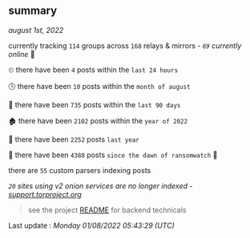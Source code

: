 
## summary
_august 1st, 2022_

currently tracking `114` groups across `168` relays & mirrors - _`69` currently online_ 📡

⏲ there have been `4` posts within the `last 24 hours`

🕓 there have been `10` posts within the `month of august`

📅 there have been `735` posts within the `last 90 days`

🏚 there have been `2102` posts within the `year of 2022`

🚀 there have been `2252` posts `last year`

🦕 there have been `4388` posts `since the dawn of ransomwatch` 🐣

there are `55` custom parsers indexing posts

_`20` sites using v2 onion services are no longer indexed - [support.torproject.org](https://support.torproject.org/onionservices/v2-deprecation/)_

> see the project [README](https://github.com/jmousqueton/ransomwatch#readme) for backend technicals



Last update : _Monday 01/08/2022 05:43:29 (UTC)_

